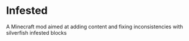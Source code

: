# Infested
A Minecraft mod aimed at adding content and fixing inconsistencies with silverfish infested blocks

